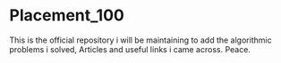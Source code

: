 # Placement_100
This is the official repository i will be maintaining to add the algorithmic problems i solved, Articles and useful links i came across. Peace.
